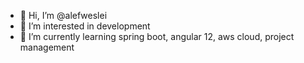- 👋 Hi, I’m @alefweslei
- 👀 I’m interested in development
- 🌱 I’m currently learning spring boot, angular 12, aws cloud, project management

<!---
alefweslei/alefweslei is a ✨ special ✨ repository because its `README.md` (this file) appears on your GitHub profile.
You can click the Preview link to take a look at your changes.
--->
